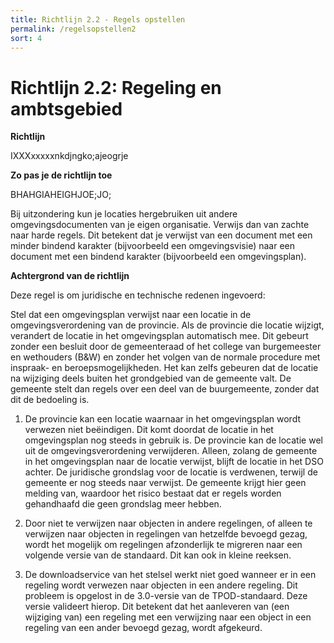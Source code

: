 ```yaml
---
title: Richtlijn 2.2 - Regels opstellen 
permalink: /regelsopstellen2
sort: 4
---
```


# Richtlijn 2.2: Regeling en ambtsgebied

**Richtlijn**

IXXXxxxxxnkdjngko;ajeogrje

**Zo pas je de richtlijn toe**

BHAHGIAHEIGHJOE;JO;

Bij uitzondering kun je locaties hergebruiken uit andere omgevingsdocumenten van je eigen organisatie. Verwijs dan van zachte naar harde regels. Dit betekent dat je verwijst van een document met een minder bindend karakter (bijvoorbeeld een omgevingsvisie) naar een document met een bindend karakter (bijvoorbeeld een omgevingsplan).

**Achtergrond van de richtlijn**

Deze regel is om juridische en technische redenen ingevoerd:

Stel dat een omgevingsplan verwijst naar een locatie in de omgevingsverordening van de provincie. Als de provincie die locatie wijzigt, verandert de locatie in het omgevingsplan automatisch mee. Dit gebeurt zonder een besluit door de gemeenteraad of het college van burgemeester en wethouders (B&W) en zonder het volgen van de normale procedure met inspraak- en beroepsmogelijkheden. Het kan zelfs gebeuren dat de locatie na wijziging deels buiten het grondgebied van de gemeente valt. De gemeente stelt dan regels over een deel van de buurgemeente, zonder dat dit de bedoeling is.

1. De provincie kan een locatie waarnaar in het omgevingsplan wordt verwezen niet beëindigen. Dit komt doordat de locatie in het omgevingsplan nog steeds in gebruik is. De provincie kan de locatie wel uit de omgevingsverordening verwijderen. Alleen, zolang de gemeente in het omgevingsplan naar de locatie verwijst, blijft de locatie in het DSO achter. De juridische grondslag voor de locatie is verdwenen, terwijl de gemeente er nog steeds naar verwijst. De gemeente krijgt hier geen melding van, waardoor het risico bestaat dat er regels worden gehandhaafd die geen grondslag meer hebben. 

2. Door niet te verwijzen naar objecten in andere regelingen, of alleen te verwijzen naar objecten in regelingen van hetzelfde bevoegd gezag, wordt het mogelijk om regelingen afzonderlijk te migreren naar een volgende versie van de standaard. Dit kan ook in kleine reeksen.

3. De downloadservice van het stelsel werkt niet goed wanneer er in een regeling wordt verwezen naar objecten in een andere regeling. Dit probleem is opgelost in de 3.0-versie van de TPOD-standaard. Deze versie valideert hierop. Dit betekent dat het aanleveren van (een wijziging van) een regeling met een verwijzing naar een object in een regeling van een ander bevoegd gezag, wordt afgekeurd.
